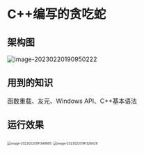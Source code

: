 # C++编写的贪吃蛇

## 架构图

![image-20230220190950222](C:\Users\top\AppData\Roaming\Typora\typora-user-images\image-20230220190950222.png)

## 用到的知识

函数重载、友元、Windows API、C++基本语法

## 运行效果

<img src="C:\Users\top\AppData\Roaming\Typora\typora-user-images\image-20230220191348685.png" alt="image-20230220191348685" style="zoom:50%;" />

<img src="C:\Users\top\AppData\Roaming\Typora\typora-user-images\image-20230220191326428.png" alt="image-20230220191326428" style="zoom:50%;" />